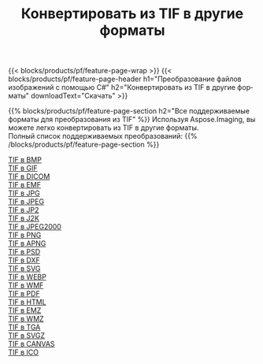﻿---
title: Конвертировать из TIF в другие форматы 
weight: 3920
url: /ru/java/conversion/from/tif 
lang: ru
langdirlevel: 2
locales: zh-hans,ja,it,ru,de,es,fr,nl,id,lt,pl,pt,vi,tr,ko,zh-hant,ar,hi,th,sv,cs,uk,he
description: Используя Aspose.Imaging, вы можете легко конвертировать из TIF в другие форматы.
---

{{< blocks/products/pf/feature-page-wrap >}}
{{< blocks/products/pf/feature-page-header h1="Преобразование файлов изображений с помощью C#" h2="Конвертировать из TIF в другие форматы" downloadText="Скачать" >}}


{{% blocks/products/pf/feature-page-section  h2="Все поддерживаемые форматы для преобразования из TIF" %}}
Используя Aspose.Imaging, вы можете легко конвертировать из TIF в другие форматы.
<br/>
Полный список поддерживаемых преобразований:
{{% /blocks/products/pf/feature-page-section %}}
<div class="container-fluid productfamilypage bg-gray">
    <div class="convertypes bg-gray agp-content section">
        <div class="container">
		<div class="row other-converters">
		    <div class='col-md-2 other-converter remove-lp remove-rp'><a href="/imaging/ru/java/conversion/tif-to-bmp" >TIF в BMP</a></div><div class='col-md-2 other-converter remove-lp remove-rp'><a href="/imaging/ru/java/conversion/tif-to-gif" >TIF в GIF</a></div><div class='col-md-2 other-converter remove-lp remove-rp'><a href="/imaging/ru/java/conversion/tif-to-dicom" >TIF в DICOM</a></div><div class='col-md-2 other-converter remove-lp remove-rp'><a href="/imaging/ru/java/conversion/tif-to-emf" >TIF в EMF</a></div><div class='col-md-2 other-converter remove-lp remove-rp'><a href="/imaging/ru/java/conversion/tif-to-jpg" >TIF в JPG</a></div><div class='col-md-2 other-converter remove-lp remove-rp'><a href="/imaging/ru/java/conversion/tif-to-jpeg" >TIF в JPEG</a></div><div class='col-md-2 other-converter remove-lp remove-rp'><a href="/imaging/ru/java/conversion/tif-to-jp2" >TIF в JP2</a></div><div class='col-md-2 other-converter remove-lp remove-rp'><a href="/imaging/ru/java/conversion/tif-to-j2k" >TIF в J2K</a></div><div class='col-md-2 other-converter remove-lp remove-rp'><a href="/imaging/ru/java/conversion/tif-to-jpeg2000" >TIF в JPEG2000</a></div><div class='col-md-2 other-converter remove-lp remove-rp'><a href="/imaging/ru/java/conversion/tif-to-png" >TIF в PNG</a></div><div class='col-md-2 other-converter remove-lp remove-rp'><a href="/imaging/ru/java/conversion/tif-to-apng" >TIF в APNG</a></div><div class='col-md-2 other-converter remove-lp remove-rp'><a href="/imaging/ru/java/conversion/tif-to-psd" >TIF в PSD</a></div><div class='col-md-2 other-converter remove-lp remove-rp'><a href="/imaging/ru/java/conversion/tif-to-dxf" >TIF в DXF</a></div><div class='col-md-2 other-converter remove-lp remove-rp'><a href="/imaging/ru/java/conversion/tif-to-svg" >TIF в SVG</a></div><div class='col-md-2 other-converter remove-lp remove-rp'><a href="/imaging/ru/java/conversion/tif-to-webp" >TIF в WEBP</a></div><div class='col-md-2 other-converter remove-lp remove-rp'><a href="/imaging/ru/java/conversion/tif-to-wmf" >TIF в WMF</a></div><div class='col-md-2 other-converter remove-lp remove-rp'><a href="/imaging/ru/java/conversion/tif-to-pdf" >TIF в PDF</a></div><div class='col-md-2 other-converter remove-lp remove-rp'><a href="/imaging/ru/java/conversion/tif-to-html" >TIF в HTML</a></div><div class='col-md-2 other-converter remove-lp remove-rp'><a href="/imaging/ru/java/conversion/tif-to-emz" >TIF в EMZ</a></div><div class='col-md-2 other-converter remove-lp remove-rp'><a href="/imaging/ru/java/conversion/tif-to-wmz" >TIF в WMZ</a></div><div class='col-md-2 other-converter remove-lp remove-rp'><a href="/imaging/ru/java/conversion/tif-to-tga" >TIF в TGA</a></div><div class='col-md-2 other-converter remove-lp remove-rp'><a href="/imaging/ru/java/conversion/tif-to-svgz" >TIF в SVGZ</a></div><div class='col-md-2 other-converter remove-lp remove-rp'><a href="/imaging/ru/java/conversion/tif-to-canvas" >TIF в CANVAS</a></div><div class='col-md-2 other-converter remove-lp remove-rp'><a href="/imaging/ru/java/conversion/tif-to-ico" >TIF в ICO</a></div>
                </div>
        </div>
    </div>
</div>
<br/>

